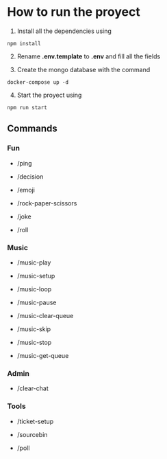 # How to run the proyect

1. Install all the dependencies using

```console
npm install
```

2. Rename __.env.template__ to __.env__ and fill all the fields

3. Create the mongo database with the command

```console
docker-compose up -d
```

4. Start the proyect using

```console
npm run start 
```

## Commands

### Fun

* /ping

* /decision

* /emoji

* /rock-paper-scissors

* /joke

* /roll

### Music

* /music-play

* /music-setup

* /music-loop

* /music-pause

* /music-clear-queue

* /music-skip

* /music-stop

* /music-get-queue

### Admin

* /clear-chat

### Tools

* /ticket-setup

* /sourcebin

* /poll

